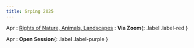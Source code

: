 ```yaml
---
title: Srping 2025
---
```


Apr 
: [Rights of Nature, Animals, Landscapes](#)
  : **Via Zoom**{: .label .label-red }

Apr
: **Open Session**{: .label .label-purple }
